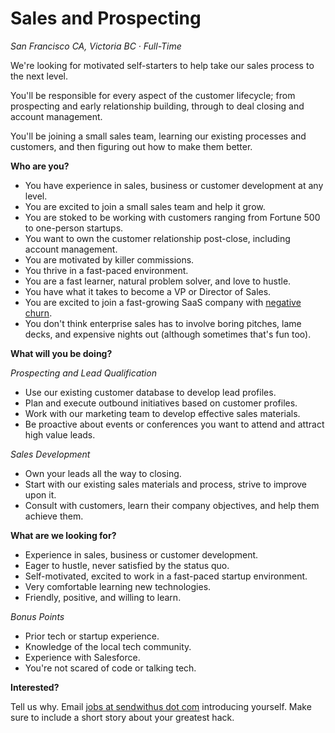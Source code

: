 # Sales and Prospecting


_San Francisco CA, Victoria BC &middot; Full-Time_


We're looking for motivated self-starters to help take our sales process to the next level.

<!-- more -->

You'll be responsible for every aspect of the customer lifecycle; from prospecting and early relationship building, through to deal closing and account management.

You'll be joining a small sales team, learning our existing processes and customers, and then figuring out how to make them better.


__Who are you?__

* You have experience in sales, business or customer development at any level.
* You are excited to join a small sales team and help it grow.
* You are stoked to be working with customers ranging from Fortune 500 to one-person startups.
* You want to own the customer relationship post-close, including account management.
* You are motivated by killer commissions.
* You thrive in a fast-paced environment.
* You are a fast learner, natural problem solver, and love to hustle.
* You have what it takes to become a VP or Director of Sales.
* You are excited to join a fast-growing SaaS company with [negative churn](https://www.google.com/#q=negative+churn).
* You don't think enterprise sales has to involve boring pitches, lame decks, and expensive nights out (although sometimes that's fun too).


__What will you be doing?__

_Prospecting and Lead Qualification_

* Use our existing customer database to develop lead profiles.
* Plan and execute outbound initiatives based on customer profiles.
* Work with our marketing team to develop effective sales materials.
* Be proactive about events or conferences you want to attend and attract high value leads.


_Sales Development_

* Own your leads all the way to closing.
* Start with our existing sales materials and process, strive to improve upon it.
* Consult with customers, learn their company objectives, and help them achieve them.


__What are we looking for?__

* Experience in sales, business or customer development.
* Eager to hustle, never satisfied by the status quo.
* Self-motivated, excited to work in a fast-paced startup environment.
* Very comfortable learning new technologies.
* Friendly, positive, and willing to learn.


_Bonus Points_

* Prior tech or startup experience.
* Knowledge of the local tech community.
* Experience with Salesforce.
* You're not scared of code or talking tech.


__Interested?__

Tell us why. Email [jobs at sendwithus dot com](mailto:jobs@sendwithus.com) introducing yourself. Make sure to include a short story about your greatest hack.
